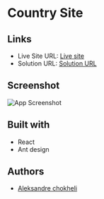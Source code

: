 # Country Site

## Links

- Live Site URL: [Live site](https://country-site.vercel.app/)
- Solution URL: [Solution URL](https://github.com/aleksandrre/CountrySite)

## Screenshot
![App Screenshot](https://github.com/aleksandrre/CountrySite/assets/108459639/f8a97207-7f7a-4c2e-bdb2-cb929ed558f4)
## Built with
- React
- Ant design
## Authors
- [Aleksandre chokheli](https://github.com/aleksandrre)

